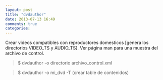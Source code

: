 ```yaml
---
layout: post
title: "dvdauthor"
date: 2013-07-13 16:49
comments: true
categories: 
---
```

Crear videos compatibles con reproductores domesticos [genera los directorios VIDEO_TS y AUDIO_TS]. Ver página man para una muestra del archivo de control.

>$ dvdauthor -o directorio archivo_control.xml

>$ dvdauthor -o mi_dvd -T (crear table de contenidos)

